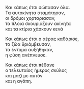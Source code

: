 Και κάπως έτσι σώπασαν όλα.\
Τα αυτοκίνητα σταμάτησαν,\
οι δρόμοι χορταριασαν,\
τα πλοια σκουριάζουν ακίνητα\
και τα κτίρια χάσκουν κενά

Και κάπως έτσι ο αέρας καθάρισε,\
τα ζώα θριάμβευσαν,\
τα έντομα αυξήθηκαν,\
η φύση ανέπνευσε.

Και κάπως έτσι πέθανε \
ο τελευταίος ήμερος σκύλος\
και μαζί με αυτόν\
και η αγάπη.
